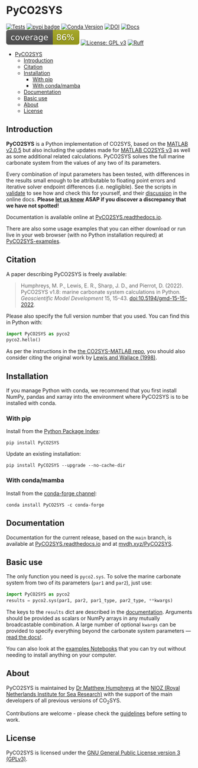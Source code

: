 # PyCO2SYS

[![Tests](https://github.com/mvdh7/PyCO2SYS/actions/workflows/python-package.yml/badge.svg?branch=v2-beta-dev)](https://github.com/mvdh7/PyCO2SYS/actions)
[![pypi badge](https://img.shields.io/pypi/v/PyCO2SYS.svg?style=popout)](https://pypi.org/project/PyCO2SYS/)
[![Conda Version](https://img.shields.io/conda/vn/conda-forge/pyco2sys.svg)](https://anaconda.org/conda-forge/pyco2sys)
[![DOI](https://img.shields.io/badge/DOI-10.5281%2Fzenodo.3744275-informational)](https://doi.org/10.5281/zenodo.3744275)
[![Docs](https://readthedocs.org/projects/pyco2sys/badge/?version=latest&style=flat)](https://mvdh.xyz/PyCO2SYS/)
[![Coverage](https://github.com/mvdh7/PyCO2SYS/blob/v2-beta-dev/.misc/coverage.svg)](https://github.com/mvdh7/PyCO2SYS/blob/v2-beta-dev/.misc/coverage.txt)
[![License: GPL v3](https://img.shields.io/badge/License-GPLv3-blue.svg)](https://www.gnu.org/licenses/gpl-3.0)
[![Ruff](https://img.shields.io/endpoint?url=https://raw.githubusercontent.com/astral-sh/ruff/main/assets/badge/v2.json)](https://github.com/astral-sh/ruff)

<!-- TOC -->

- [PyCO2SYS](#pyco2sys)
    - [Introduction](#introduction)
    - [Citation](#citation)
    - [Installation](#installation)
        - [With pip](#with-pip)
        - [With conda/mamba](#with-condamamba)
    - [Documentation](#documentation)
    - [Basic use](#basic-use)
    - [About](#about)
    - [License](#license)

<!-- /TOC -->

## Introduction

**PyCO2SYS** is a Python implementation of CO2SYS, based on the [MATLAB v2.0.5](https://github.com/jamesorr/CO2SYS-MATLAB) but also including the updates made for [MATLAB CO2SYS v3](https://github.com/jonathansharp/CO2-System-Extd) as well as some additional related calculations.  PyCO2SYS solves the full marine carbonate system from the values of any two of its parameters.

Every combination of input parameters has been tested, with differences in the results small enough to be attributable to floating point errors and iterative solver endpoint differences (i.e. negligible).  See the scripts in [validate](https://github.com/mvdh7/PyCO2SYS/tree//validate) to see how and check this for yourself, and their [discussion](https://pyco2sys.readthedocs.io/en/latest/validate/) in the online docs.  **Please [let us know](https://github.com/mvdh7/PyCO2SYS/issues) ASAP if you discover a discrepancy that we have not spotted!**

Documentation is available online at [PyCO2SYS.readthedocs.io](https://pyco2sys.readthedocs.io/en/latest/).

There are also some usage examples that you can either download or run live in your web browser (with no Python installation required) at [PyCO2SYS-examples](https://github.com/mvdh7/PyCO2SYS-examples#pyco2sys-examples).

## Citation

A paper describing PyCO2SYS is freely available:

> Humphreys, M. P., Lewis, E. R., Sharp, J. D., and Pierrot, D. (2022).  PyCO2SYS v1.8: marine carbonate system calculations in Python.  *Geoscientific Model Development* 15, 15-43.  [doi:10.5194/gmd-15-15-2022](https://doi.org/10.5194/gmd-15-15-2022).

Please also specify the full version number that you used.  You can find this in Python with:

```python
import PyCO2SYS as pyco2
pyco2.hello()
```

As per the instructions in the [the CO2SYS-MATLAB repo](https://github.com/jamesorr/CO2SYS-MATLAB), you should also consider citing the original work by [Lewis and Wallace (1998)](https://pyco2sys.readthedocs.io/en/latest/refs/#l).

## Installation

If you manage Python with conda, we recommend that you first install NumPy, pandas and xarray into the environment where PyCO2SYS is to be installed with conda.

### With pip

Install from the [Python Package Index](https://pypi.org/project/PyCO2SYS/):

    pip install PyCO2SYS

Update an existing installation:

    pip install PyCO2SYS --upgrade --no-cache-dir

### With conda/mamba

Install from the [conda-forge channel](https://anaconda.org/conda-forge/pyco2sys):

    conda install PyCO2SYS -c conda-forge

## Documentation

Documentation for the current release, based on the `main` branch, is available at [PyCO2SYS.readthedocs.io](https://pyco2sys.readthedocs.io/en/latest/) and at [mvdh.xyz/PyCO2SYS](https://mvdh.xyz/PyCO2SYS/).

## Basic use

The only function you need is `pyco2.sys`.  To solve the marine carbonate system from two of its parameters (`par1` and `par2`), just use:

```python
import PyCO2SYS as pyco2
results = pyco2.sys(par1, par2, par1_type, par2_type, **kwargs)
```

The keys to the `results` dict are described in the [documentation](https://pyco2sys.readthedocs.io/en/latest/co2sys_nd/#results).  Arguments should be provided as scalars or NumPy arrays in any mutually broadcastable combination.  A large number of optional `kwargs` can be provided to specify everything beyond the carbonate system parameters — [read the docs!](https://pyco2sys.readthedocs.io/en/latest/co2sys_nd/).

You can also look at the [examples Notebooks](https://github.com/mvdh7/PyCO2SYS-examples) that you can try out without needing to install anything on your computer.

## About

PyCO2SYS is maintained by [Dr Matthew Humphreys](https://mvdh.xyz/) at the [NIOZ (Royal Netherlands Institute for Sea Research)](https://www.nioz.nl/en) with the support of the main developers of all previous versions of CO<sub>2</sub>SYS.

Contributions are welcome - please check the [guidelines](https://github.com/mvdh7/PyCO2SYS/blob/main/CONTRIBUTING.md) before setting to work.

## License

PyCO2SYS is licensed under the [GNU General Public License version 3 (GPLv3)](https://www.gnu.org/licenses/gpl-3.0.en.html).
